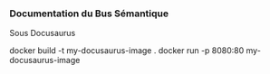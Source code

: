 ### Documentation du Bus Sémantique

Sous Docusaurus 

docker build -t my-docusaurus-image .
docker run -p 8080:80 my-docusaurus-image
